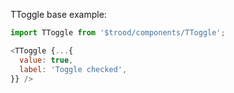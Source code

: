 TToggle base example:

```js
import TToggle from '$trood/components/TToggle';

<TToggle {...{
  value: true,
  label: 'Toggle checked',
}} />
```

